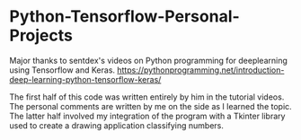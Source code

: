 # Python-Tensorflow-Personal-Projects

Major thanks to sentdex's videos on Python programming for deeplearning using Tensorflow and Keras. 
https://pythonprogramming.net/introduction-deep-learning-python-tensorflow-keras/

The first half of this code was written entirely by him in the tutorial videos. The personal comments are written by me on the side as I learned the topic. The latter half involved my integration of the program with a Tkinter library used to create a drawing application classifying numbers.
